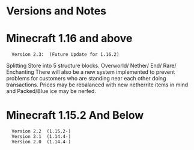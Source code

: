 # Versions and Notes
# Minecraft 1.16 and above
~~~
  Version 2.3:  (Future Update for 1.16.2)
~~~
Splitting Store into 5 structure blocks.  Overworld/ Nether/ End/ Rare/ Enchanting
There will also be a new system implemented to prevent problems for customers who are standing near each other doing transactions.
Prices may be rebalanced with new netherrite items in mind and Packed/Blue ice may be nerfed.

# Minecraft 1.15.2 And Below
~~~
  Version 2.2  (1.15.2-)
  Version 2.1  (1.14.4-)
  Version 2.0  (1.14.4-)
~~~

